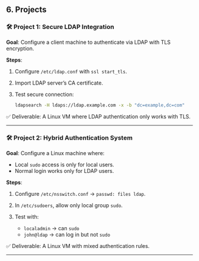 
## 6. Projects

### 🛠 Project 1: Secure LDAP Integration

**Goal**: Configure a client machine to authenticate via LDAP with TLS encryption.

**Steps**:

1. Configure `/etc/ldap.conf` with `ssl start_tls`.
2. Import LDAP server’s CA certificate.
3. Test secure connection:

   ```bash
   ldapsearch -H ldaps://ldap.example.com -x -b "dc=example,dc=com"
   ```

✅ Deliverable: A Linux VM where LDAP authentication only works with TLS.

---

### 🛠 Project 2: Hybrid Authentication System

**Goal**: Configure a Linux machine where:

* Local `sudo` access is only for local users.
* Normal login works only for LDAP users.

**Steps**:

1. Configure `/etc/nsswitch.conf` → `passwd: files ldap`.
2. In `/etc/sudoers`, allow only local group `sudo`.
3. Test with:

   * `localadmin` → can `sudo`
   * `john@ldap` → can log in but not `sudo`

✅ Deliverable: A Linux VM with mixed authentication rules.

---


